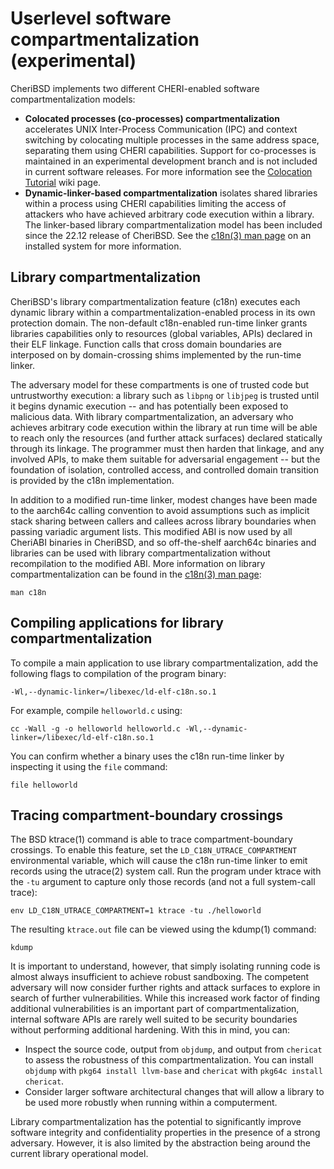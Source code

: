 # Userlevel software compartmentalization (experimental)

CheriBSD implements two different
CHERI-enabled software compartmentalization models:

- **Colocated processes (co-processes) compartmentalization** accelerates
  UNIX Inter-Process Communication (IPC) and context switching by colocating
  multiple processes in the same address space, separating them using CHERI
  capabilities.  Support for co-processes is maintained in an experimental
  development branch and is not included in current software releases.
  For more information see the [Colocation Tutorial](https://github.com/CTSRD-CHERI/cheripedia/wiki/Colocation-Tutorial)
  wiki page.
- **Dynamic-linker-based compartmentalization** isolates shared libraries
  within a process using CHERI capabilities limiting the access of attackers
  who have achieved arbitrary code execution within a library.
  The linker-based library compartmentalization model has been included since
  the 22.12 release of CheriBSD.
  See the [c18n(3) man
  page](https://man.cheribsd.org/cgi-bin/man.cgi/releng-23.11/c18n)
  on an installed system for more information.

## Library compartmentalization

CheriBSD's library compartmentalization feature (c18n) executes each dynamic
library within a compartmentalization-enabled process in its own protection
domain.
The non-default c18n-enabled run-time linker grants libraries capabilities
only to resources (global variables, APIs) declared in their ELF linkage.
Function calls that cross domain boundaries are interposed on by
domain-crossing shims implemented by the run-time linker.

The adversary model for these compartments is one of trusted code but
untrustworthy execution: a library such as `libpng` or `libjpeg` is trusted
until it begins dynamic execution -- and has potentially been exposed to
malicious data.
With library compartmentalization, an adversary who achieves arbitrary code
execution within the library at run time will be able to reach only the
resources (and further attack surfaces) declared statically through its
linkage.
The programmer must then harden that linkage, and any involved APIs, to make
them suitable for adversarial engagement -- but the foundation of isolation,
controlled access, and controlled domain transition is provided by the c18n
implementation.

In addition to a modified run-time linker, modest changes have been made to
the aarch64c calling convention to avoid assumptions such as implicit stack
sharing between callers and callees across library boundaries when passing
variadic argument lists.
This modified ABI is now used by all CheriABI binaries in CheriBSD, and so
off-the-shelf aarch64c binaries and libraries can be used with library
compartmentalization without recompilation to the modified ABI.
More information on library compartmentalization can be found in the
[c18n(3) man
page](https://man.cheribsd.org/cgi-bin/man.cgi/releng-23.11/c18n):

```
man c18n
```

## Compiling applications for library compartmentalization

To compile a main application to use library compartmentalization, add the
following flags to compilation of the program binary:

```
-Wl,--dynamic-linker=/libexec/ld-elf-c18n.so.1
```

For example, compile `helloworld.c` using:

```
cc -Wall -g -o helloworld helloworld.c -Wl,--dynamic-linker=/libexec/ld-elf-c18n.so.1
```

You can confirm whether a binary uses the c18n run-time linker by inspecting
it using the `file` command:

```
file helloworld
```

## Tracing compartment-boundary crossings

The BSD ktrace(1) command is able to trace compartment-boundary crossings.
To enable this feature, set the `LD_C18N_UTRACE_COMPARTMENT` environmental
variable, which will cause the c18n run-time linker to emit records using
the utrace(2) system call.
Run the program under ktrace with the `-tu` argument to capture only those
records (and not a full system-call trace):

```
env LD_C18N_UTRACE_COMPARTMENT=1 ktrace -tu ./helloworld
```

The resulting `ktrace.out` file can be viewed using the kdump(1) command:

```
kdump
```

It is important to understand, however, that simply isolating running code is
almost always insufficient to achieve robust sandboxing.
The competent adversary will now consider further rights and attack surfaces
to explore in search of further vulnerabilities.
While this increased work factor of finding additional vulnerabilities is an
important part of compartmentalization, internal software APIs are rarely well
suited to be security boundaries without performing additional hardening.
With this in mind, you can:

 * Inspect the source code, output from `objdump`, and output from
   `chericat` to assess the robustness of this compartmentalization.
   You can install `objdump` with `pkg64 install llvm-base` and `chericat` with `pkg64c install chericat`.
 * Consider larger software architectural changes that will allow a library
   to be used more robustly when running within a computerment.

Library compartmentalization has the potential to significantly improve
software integrity and confidentiality properties in the presence of a strong
adversary.
However, it is also limited by the abstraction being around the current
library operational model.

